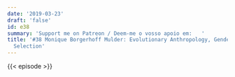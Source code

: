 ```yaml
---
date: '2019-03-23'
draft: 'false'
id: e38
summary: 'Support me on Patreon / Deem-me o vosso apoio em:   '
title: '#38 Monique Borgerhoff Mulder: Evolutionary Anthropology, Gender Roles, Sexual
  Selection'
---
```

{{< episode >}}
